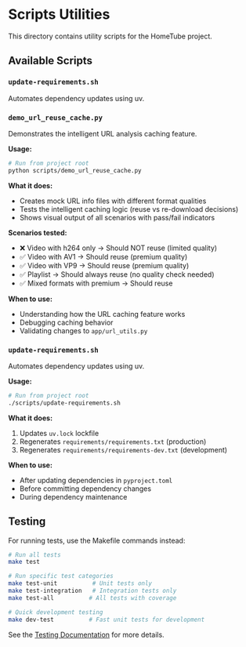 # Scripts Utilities

This directory contains utility scripts for the HomeTube project.

## Available Scripts

### `update-requirements.sh`

Automates dependency updates using uv.

### `demo_url_reuse_cache.py`

Demonstrates the intelligent URL analysis caching feature.

**Usage:**
```bash
# Run from project root
python scripts/demo_url_reuse_cache.py
```

**What it does:**
- Creates mock URL info files with different format qualities
- Tests the intelligent caching logic (reuse vs re-download decisions)
- Shows visual output of all scenarios with pass/fail indicators

**Scenarios tested:**
- ❌ Video with h264 only → Should NOT reuse (limited quality)
- ✅ Video with AV1 → Should reuse (premium quality)
- ✅ Video with VP9 → Should reuse (premium quality)
- ✅ Playlist → Should always reuse (no quality check needed)
- ✅ Mixed formats with premium → Should reuse

**When to use:**
- Understanding how the URL caching feature works
- Debugging caching behavior
- Validating changes to `app/url_utils.py`

### `update-requirements.sh`

Automates dependency updates using uv.

**Usage:**
```bash
# Run from project root
./scripts/update-requirements.sh
```

**What it does:**
1. Updates `uv.lock` lockfile
2. Regenerates `requirements/requirements.txt` (production)
3. Regenerates `requirements/requirements-dev.txt` (development)

**When to use:**
- After updating dependencies in `pyproject.toml`
- Before committing dependency changes
- During dependency maintenance

## Testing

For running tests, use the Makefile commands instead:

```bash
# Run all tests
make test

# Run specific test categories
make test-unit          # Unit tests only
make test-integration   # Integration tests only
make test-all          # All tests with coverage

# Quick development testing
make dev-test          # Fast unit tests for development
```

See the [Testing Documentation](../docs/testing.md) for more details.